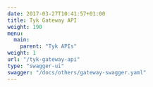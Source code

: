 ```yaml
---
date: 2017-03-27T10:41:57+01:00
title: Tyk Gateway API
weight: 190
menu:
  main:
    parent: "Tyk APIs"
weight: 1
url: "/tyk-gateway-api"
type: "swagger-ui"
swagger: "/docs/others/gateway-swagger.yaml"
---
```

